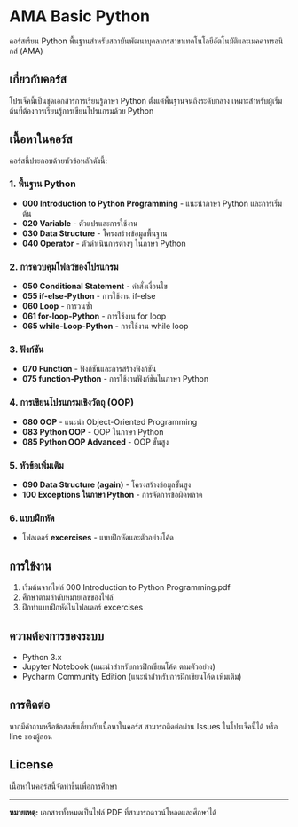 # AMA Basic Python

คอร์สเรียน Python พื้นฐานสำหรับสถาบันพัฒนาบุคลากรสาขาเทคโนโลยีอัตโนมัติและเมคคาทรอนิกส์ (AMA)

## เกี่ยวกับคอร์ส

โปรเจ็คนี้เป็นชุดเอกสารการเรียนรู้ภาษา Python ตั้งแต่พื้นฐานจนถึงระดับกลาง เหมาะสำหรับผู้เริ่มต้นที่ต้องการเรียนรู้การเขียนโปรแกรมด้วย Python

## เนื้อหาในคอร์ส

คอร์สนี้ประกอบด้วยหัวข้อหลักดังนี้:

### 1. พื้นฐาน Python
- **000 Introduction to Python Programming** - แนะนำภาษา Python และการเริ่มต้น
- **020 Variable** - ตัวแปรและการใช้งาน
- **030 Data Structure** - โครงสร้างข้อมูลพื้นฐาน
- **040 Operator** - ตัวดำเนินการต่างๆ ในภาษา Python

### 2. การควบคุมโฟลว์ของโปรแกรม
- **050 Conditional Statement** - คำสั่งเงื่อนไข
- **055 if-else-Python** - การใช้งาน if-else
- **060 Loop** - การวนซ้ำ
- **061 for-loop-Python** - การใช้งาน for loop
- **065 while-Loop-Python** - การใช้งาน while loop

### 3. ฟังก์ชัน
- **070 Function** - ฟังก์ชันและการสร้างฟังก์ชัน
- **075 function-Python** - การใช้งานฟังก์ชันในภาษา Python

### 4. การเขียนโปรแกรมเชิงวัตถุ (OOP)
- **080 OOP** - แนะนำ Object-Oriented Programming
- **083 Python OOP** - OOP ในภาษา Python
- **085 Python OOP Advanced** - OOP ขั้นสูง

### 5. หัวข้อเพิ่มเติม
- **090 Data Structure (again)** - โครงสร้างข้อมูลขั้นสูง
- **100 Exceptions ในภาษา Python** - การจัดการข้อผิดพลาด

### 6. แบบฝึกหัด
- โฟลเดอร์ **excercises** - แบบฝึกหัดและตัวอย่างโค้ด

## การใช้งาน

1. เริ่มต้นจากไฟล์ 000 Introduction to Python Programming.pdf
2. ศึกษาตามลำดับหมายเลขของไฟล์
3. ฝึกทำแบบฝึกหัดในโฟลเดอร์ excercises

## ความต้องการของระบบ

- Python 3.x
- Jupyter Notebook (แนะนำสำหรับการฝึกเขียนโค้ด ตามตัวอย่าง)
- Pycharm Community Edition (แนะนำสำหรับการฝึกเขียนโค้ด เพิ่มเติม)

## การติดต่อ

หากมีคำถามหรือข้อสงสัยเกี่ยวกับเนื้อหาในคอร์ส สามารถติดต่อผ่าน Issues ในโปรเจ็คนี้ได้
หรือ line ของผู้สอน

## License

เนื้อหาในคอร์สนี้จัดทำขึ้นเพื่อการศึกษา

---

**หมายเหตุ:** เอกสารทั้งหมดเป็นไฟล์ PDF ที่สามารถดาวน์โหลดและศึกษาได้

